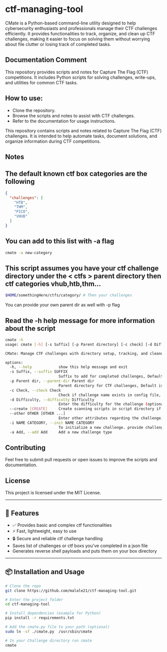 # ctf-managing-tool

CMate is a Python-based command-line utility designed to help cybersecurity enthusiasts and professionals manage their CTF challenges efficiently. It provides functionalities to track, organize, and clean up CTF challenges, making it easier to focus on solving them without worrying about file clutter or losing track of completed tasks.

## Documentation Comment

This repository provides scripts and notes for Capture The Flag (CTF) competitions.
    It includes Python scripts for solving challenges, write-ups, and utilities for common CTF tasks.

## How to use:
 - Clone the repository.
 - Browse the scripts and notes to assist with CTF challenges.
 - Refer to the documentation for usage instructions.

This repository contains scripts and notes related to Capture The Flag (CTF) challenges. It is intended to help automate tasks, document solutions, and organize information during CTF competitions.

## Notes

## The default known ctf box categories are the following
```json
{
  "challenges": [
    "HTB",
    "THM",
    "PICO",
    "VHUB"
  ]
}
```
## You can add to this list with -a flag 
```bash
cmate -a new-category
```

## This script assumes you have your ctf challenge directory under the < ctfs > parent directory then ctf categories vhub,htb,thm...  
```bash
$HOME/somethingHere/ctfs/category/ # Then your challenges
```
You can provide your own parent dir as well with -p flag 

## Read the -h help message for more information about the script
```bash
cmate -h
usage: cmate [-h] [-s Suffix] [-p Parent directory] [-c check] [-d Difficulty] [--create ] [--other other[OTHER ...]] [-i NAME CATEGORY] [-a Add]

CMate: Manage CTF challenges with directory setup, tracking, and cleanup

options:
  -h, --help            show this help message and exit
  -s Suffix, --suffix SUFFIX
                        Suffix to add for completed challenges, Default is done
  -p Parent dir, --parent-dir Parent dir
                        Parent directory for CTF challenges, Default is ctfs/
  -c Check, --check Check
                        Check if challenge name exists in config file, provide challenge name
  -d Difficulty, --difficulty Difficulty
                        Enter the difficulty for the challenge (optional)
  --create [CREATE]     Create scanning scripts in script directory if not exists
  --other OTHER [OTHER ...]
                        Enter other attributes regarding the challenge, separated by commas
  -i NAME CATEGORY, --init NAME CATEGORY
                        To initialize a new challenge. provide challenge name and category < htb, thm, vhub ...>
  -a Add, --add Add     Add a new challenge type
```

## Contributing

Feel free to submit pull requests or open issues to improve the scripts and documentation.

## License

This project is licensed under the MIT License.

---

## 🚀 Features
- ✅ Provides basic and complex ctf functionalities
- ⚡ Fast, lightweight, easy to use
- 🔒 Secure and reliable ctf challenge handling
- Saves list of challenges or ctf boxs you've completed in a json file
- Generates reverse shell payloads and puts them on your box directory

---

## 📦 Installation and Usage

```bash
# Clone the repo
git clone https://github.com/malale21/ctf-managing-tool.git

# Enter the project folder
cd ctf-managing-tool

# Install dependencies (example for Python)
pip install -r requirements.txt

# Add the cmate.py file to your path (optional)
sudo ln -sf ./cmate.py  /usr/sbin/cmate

# In your Challenge directory run cmate
cmate


